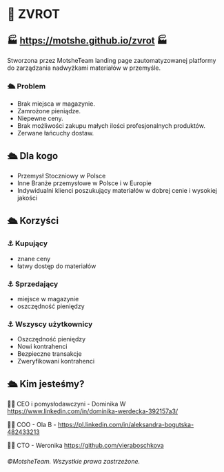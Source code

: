 # 🚢 ZVROT 
## 🏭 https://motshe.github.io/zvrot 🏭 

Stworzona przez MotsheTeam landing page zautomatyzowanej platformy do zarządzania nadwyżkami
materiałów w przemyśle.



### 🛳️ Problem
- Brak miejsca w magazynie.
- Zamrożone pieniądze.
- Niepewne ceny. 
- Brak możliwości zakupu małych ilości profesjonalnych produktów.
- Zerwane łańcuchy dostaw.


## 🛳️ Dla kogo

- Przemysł Stoczniowy w Polsce
- Inne Branże przemysłowe w Polsce i w Europie
- Indywidualni klienci poszukujący materiałów w dobrej cenie i wysokiej jakości

## 🛳️ Korzyści

### ⚓ Kupujący 

- znane ceny
- łatwy dostęp do materiałów

### ⚓ Sprzedający

- miejsce w magazynie
- oszczędność pieniędzy


### ⚓ Wszyscy użytkownicy

- Oszczędność pieniędzy
- Nowi kontrahenci
- Bezpieczne transakcje
- Zweryfikowani kontrahenci

## 🛳️ Kim jesteśmy?


:woman_technologist: CEO i pomysłodawczyni - Dominika W https://www.linkedin.com/in/dominika-werdecka-392157a3/

:woman_technologist: COO - Ola B - https://pl.linkedin.com/in/aleksandra-bogutska-482433213

:woman_technologist: CTO - Weronika https://github.com/vieraboschkova


###### ©️MotsheTeam. Wszystkie prawa zastrzeżone.
